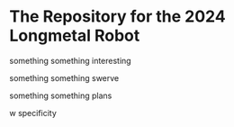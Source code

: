 # The Repository for the 2024 Longmetal Robot

something something interesting

something something swerve

something something plans

w specificity
